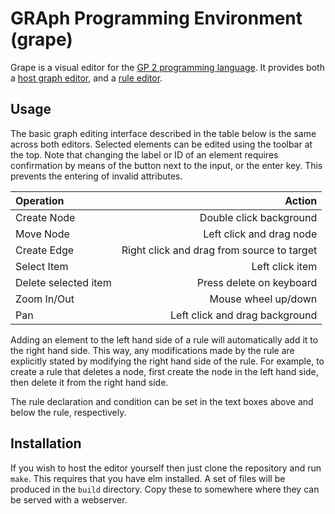 # GRAph Programming Environment (grape)

Grape is a visual editor for the [GP 2 programming language](https://timothyatkinson.github.io/). It provides both a [host graph editor](https://sdhand.github.io/grape/graph), and a [rule editor](https://sdhand.github.io/grape/rule).

## Usage

The basic graph editing interface described in the table below is the same across both editors. Selected elements can be edited using the toolbar at the top. Note that changing the label or ID of an element requires confirmation by means of the button next to the input, or the enter key. This prevents the entering of invalid attributes.

| Operation             | Action                                     |
|:--------------------- | ------------------------------------------:|
| Create Node           | Double click background                    |
| Move Node             | Left click and drag node                   |
| Create Edge           | Right click and drag from source to target |
| Select Item           | Left click item                            |
| Delete selected item  | Press delete on keyboard                   |
| Zoom In/Out           | Mouse wheel up/down                        |
| Pan                   | Left click and drag background             |


Adding an element to the left hand side of a rule will automatically add it to the right hand side. This way, any modifications made by the rule are explicitly stated by modifying the right hand side of the rule. For example, to create a rule that deletes a node, first create the node in the left hand side, then delete it from the right hand side.

The rule declaration and condition can be set in the text boxes above and below the rule, respectively.

## Installation

If you wish to host the editor yourself then just clone the repository and run `make`. This requires that you have elm installed. A set of files will be produced in the `build` directory. Copy these to somewhere where they can be served with a webserver.

